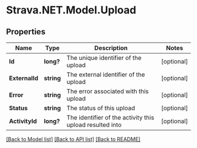 # Strava.NET.Model.Upload
## Properties

Name | Type | Description | Notes
------------ | ------------- | ------------- | -------------
**Id** | **long?** | The unique identifier of the upload | [optional] 
**ExternalId** | **string** | The external identifier of the upload | [optional] 
**Error** | **string** | The error associated with this upload | [optional] 
**Status** | **string** | The status of this upload | [optional] 
**ActivityId** | **long?** | The identifier of the activity this upload resulted into | [optional] 

[[Back to Model list]](../README.md#documentation-for-models) [[Back to API list]](../README.md#documentation-for-api-endpoints) [[Back to README]](../README.md)

